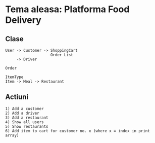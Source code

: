 # Tema aleasa: Platforma Food Delivery

## Clase
```
User -> Customer -> ShoppingCart
                    Order List
     -> Driver

Order

ItemType
Item -> Meal -> Restaurant
```

## Actiuni

```
1) Add a customer
2) Add a driver
3) Add a restaurant
4) Show all users
5) Show restaurants
6) Add item to cart for customer no. x (where x = index in print array)
```
